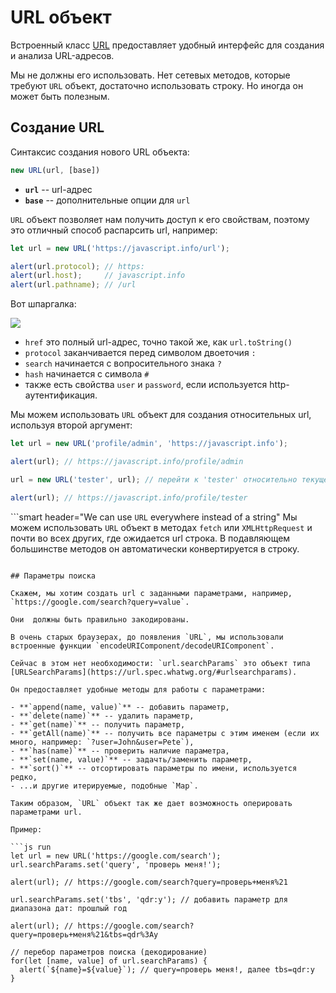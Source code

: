 
# URL объект

Встроенный класс [URL](https://url.spec.whatwg.org/#api) предоставляет удобный интерфейс для создания и анализа URL-адресов.

Мы не должны его использовать. Нет сетевых методов, которые требуют `URL` объект, достаточно использовать строку. Но иногда он может быть полезным.

## Создание URL

Синтаксис создания нового URL объекта:

```js
new URL(url, [base])
```

- **`url`** -- url-адрес
- **`base`** -- дополнительные опции для `url`

`URL` объект позволяет нам получить доступ к его свойствам, поэтому это отличный способ распарсить url, например:

```js run
let url = new URL('https://javascript.info/url');

alert(url.protocol); // https:
alert(url.host);     // javascript.info
alert(url.pathname); // /url
```

Вот шпаргалка:

![](url-object.png)

- `href` это полный url-адрес, точно такой же, как `url.toString()`
- `protocol` заканчивается перед символом двоеточия `:`
- `search` начинается с вопросительного знака `?`
- `hash` начинается с символа `#`
- также есть свойства `user` и `password`, если используется http-аутентификация.

Мы можем использовать `URL` объект для создания относительных url, используя второй аргумент:

```js run
let url = new URL('profile/admin', 'https://javascript.info');

alert(url); // https://javascript.info/profile/admin

url = new URL('tester', url); // перейти к 'tester' относительно текущего url

alert(url); // https://javascript.info/profile/tester
```

```smart header="We can use `URL` everywhere instead of a string"
Мы можем использовать `URL` объект в методах `fetch` или `XMLHttpRequest` и почти во всех других, где ожидается url строка.
В подавляющем большинстве методов он автоматически конвертируется в строку.
```

## Параметры поиска

Скажем, мы хотим создать url с заданными параметрами, например, `https://google.com/search?query=value`.

Они  должны быть правильно закодированы.

В очень старых браузерах, до появления `URL`, мы использовали встроенные функции `encodeURIComponent/decodeURIComponent`.

Сейчас в этом нет необходимости: `url.searchParams` это объект типа [URLSearchParams](https://url.spec.whatwg.org/#urlsearchparams).

Он предоставляет удобные методы для работы с параметрами:

- **`append(name, value)`** -- добавить параметр,
- **`delete(name)`** -- удалить параметр,
- **`get(name)`** -- получить параметр,
- **`getAll(name)`** -- получить все параметры с этим именем (если их много, например: `?user=John&user=Pete`),
- **`has(name)`** -- проверить наличие параметра,
- **`set(name, value)`** -- задачть/заменить параметр,
- **`sort()`** -- отсортировать параметры по имени, используется редко,
- ...и другие итерируемые, подобные `Map`.

Таким образом, `URL` объект так же дает возможность оперировать параметрами url.

Пример:

```js run
let url = new URL('https://google.com/search');
url.searchParams.set('query', 'проверь меня!');

alert(url); // https://google.com/search?query=проверь+меня%21

url.searchParams.set('tbs', 'qdr:y'); // добавить параметр для диапазона дат: прошлый год

alert(url); // https://google.com/search?query=проверь+меня%21&tbs=qdr%3Ay

// перебор параметров поиска (декодирование)
for(let [name, value] of url.searchParams) {
  alert(`${name}=${value}`); // query=проверь меня!, далее tbs=qdr:y
}
```
